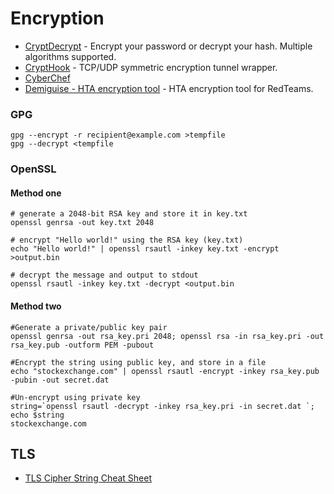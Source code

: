 # Encryption

- [CryptDecrypt](https://github.com/Va5c0/CryptDecrypt) - Encrypt your password or decrypt your hash. Multiple algorithms supported.
- [CryptHook](https://github.com/chokepoint/CryptHook) - TCP/UDP symmetric encryption tunnel wrapper.
- [CyberChef](https://gchq.github.io/CyberChef/)
- [Demiguise - HTA encryption tool](https://github.com/nccgroup/demiguise) - HTA encryption tool for RedTeams.

### GPG
````
gpg --encrypt -r recipient@example.com >tempfile
gpg --decrypt <tempfile
````

### OpenSSL

 #### Method one
````
# generate a 2048-bit RSA key and store it in key.txt
openssl genrsa -out key.txt 2048

# encrypt "Hello world!" using the RSA key (key.txt)
echo "Hello world!" | openssl rsautl -inkey key.txt -encrypt >output.bin

# decrypt the message and output to stdout
openssl rsautl -inkey key.txt -decrypt <output.bin
````
 #### Method two
````
#Generate a private/public key pair
openssl genrsa -out rsa_key.pri 2048; openssl rsa -in rsa_key.pri -out rsa_key.pub -outform PEM -pubout

#Encrypt the string using public key, and store in a file 
echo "stockexchange.com" | openssl rsautl -encrypt -inkey rsa_key.pub -pubin -out secret.dat

#Un-encrypt using private key
string=`openssl rsautl -decrypt -inkey rsa_key.pri -in secret.dat `; echo $string
stockexchange.com
````

## TLS
- [TLS Cipher String Cheat Sheet](https://github.com/OWASP/CheatSheetSeries/blob/master/cheatsheets/TLS_Cipher_String_Cheat_Sheet.md)
